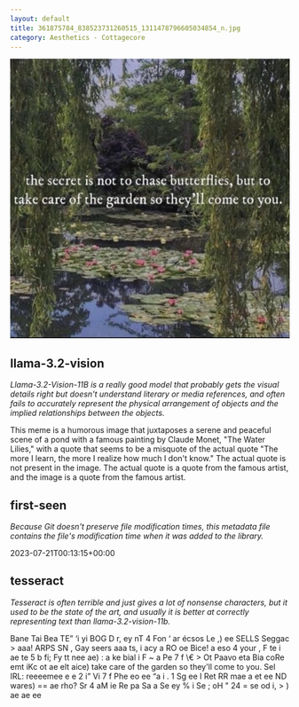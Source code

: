 ```yaml
---
layout: default
title: 361875784_838523731260515_1311478796605034854_n.jpg
category: Aesthetics - Cottagecore
---
```


<div markdown="0"><a href="361875784_838523731260515_1311478796605034854_n.jpg"><img class="photo" src="361875784_838523731260515_1311478796605034854_n.jpg" /></a>

<h2>llama-3.2-vision</h2>
<p><i>Llama-3.2-Vision-11B is a really good model that probably gets the visual details right but doesn't understand literary or media references, and often fails to accurately represent the physical arrangement of objects and the implied relationships between the objects.</i></p>
<p>This meme is a humorous image that juxtaposes a serene and peaceful scene of a pond with a famous painting by Claude Monet, &quot;The Water Lilies,&quot; with a quote that seems to be a misquote of the actual quote &quot;The more I learn, the more I realize how much I don&#x27;t know.&quot; The actual quote is not present in the image. The actual quote is a quote from the famous artist, and the image is a quote from the famous artist.</p>

<h2>first-seen</h2>
<p><i>Because Git doesn't preserve file modification times, this metadata file contains the file's modification time when it was added to the library.</i></p>
<p>2023-07-21T00:13:15+00:00</p>

<h2>tesseract</h2>
<p><i>Tesseract is often terrible and just gives a lot of nonsense characters, but it used to be the state of the art, and usually it is better at correctly representing text than llama-3.2-vision-11b.</i></p>
<p>Bane Tai Bea TE” ‘i yi BOG D r, ey nT 4 Fon ‘ ar écsos Le ,) ee SELLS Seggac &gt; aaa! ARPS SN , Gay seers aaa ts, i acy a RO oe Bice! a eso 4 your , F te i ae te 5 b fi; Fy tt nee ae) : a ke bial i F ~ a Pe 7 f \€ &gt; Ot Paavo eta Bia coRe emt iKc ot ae elt aice) take care of the garden so they&#x27;ll come to you. Sel IRL: reeeemee e e 2 i” Vi 7 f Phe eo ee “a i . 1 Sg ee I Ret RR mae a et ee ND wares) == ae rho? Sr 4 aM ie Re pa Sa a Se ey % i Se ; oH &quot; 24 = se od i, &gt; ) ae ae ee</p>

</div>

